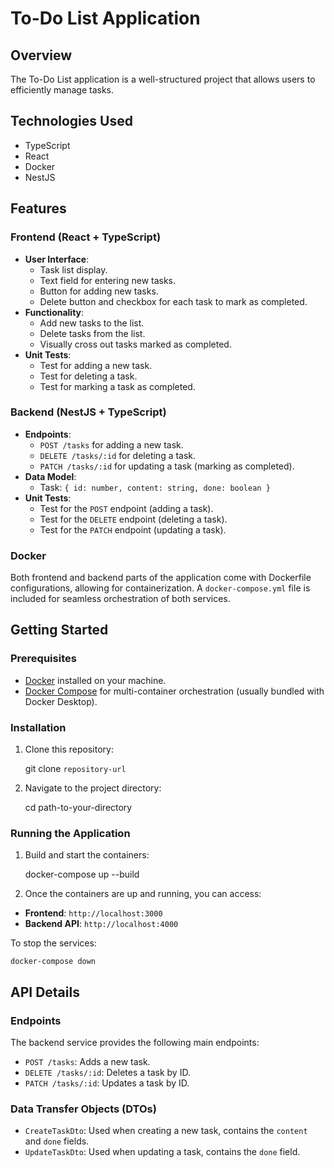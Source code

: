 # To-Do List Application

## Overview

The To-Do List application is a well-structured project that allows users to efficiently manage tasks.

## Technologies Used

- TypeScript
- React
- Docker
- NestJS

## Features

### Frontend (React + TypeScript)

- **User Interface**:
  - Task list display.
  - Text field for entering new tasks.
  - Button for adding new tasks.
  - Delete button and checkbox for each task to mark as completed.
- **Functionality**:
  - Add new tasks to the list.
  - Delete tasks from the list.
  - Visually cross out tasks marked as completed.
- **Unit Tests**:
  - Test for adding a new task.
  - Test for deleting a task.
  - Test for marking a task as completed.

### Backend (NestJS + TypeScript)

- **Endpoints**:
  - `POST /tasks` for adding a new task.
  - `DELETE /tasks/:id` for deleting a task.
  - `PATCH /tasks/:id` for updating a task (marking as completed).
- **Data Model**:
  - Task: `{ id: number, content: string, done: boolean }`
- **Unit Tests**:
  - Test for the `POST` endpoint (adding a task).
  - Test for the `DELETE` endpoint (deleting a task).
  - Test for the `PATCH` endpoint (updating a task).

### Docker

Both frontend and backend parts of the application come with Dockerfile configurations, allowing for containerization. A `docker-compose.yml` file is included for seamless orchestration of both services.

## Getting Started

### Prerequisites

- [Docker](https://www.docker.com/get-started) installed on your machine.
- [Docker Compose](https://docs.docker.com/compose/install/) for multi-container orchestration (usually bundled with Docker Desktop).

### Installation

1. Clone this repository:

    git clone `repository-url`

2. Navigate to the project directory:

    cd path-to-your-directory

### Running the Application

1. Build and start the containers:

    docker-compose up --build

2. Once the containers are up and running, you can access:

- **Frontend**: `http://localhost:3000`
- **Backend API**: `http://localhost:4000`

To stop the services:

    docker-compose down

## API Details

### Endpoints

The backend service provides the following main endpoints:

- `POST /tasks`: Adds a new task.
- `DELETE /tasks/:id`: Deletes a task by ID.
- `PATCH /tasks/:id`: Updates a task by ID.

### Data Transfer Objects (DTOs)

- `CreateTaskDto`: Used when creating a new task, contains the `content` and `done` fields.
- `UpdateTaskDto`: Used when updating a task, contains the `done` field.
